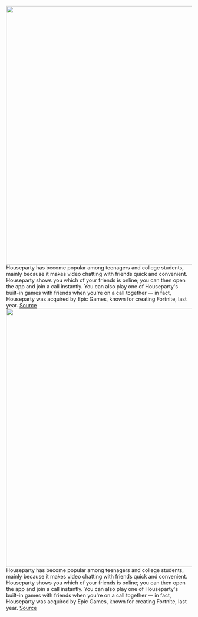 <img src='https://cdn.vox-cdn.com/thumbor/mkpT0WVaSdjF6zf5Zm9eGKi--GU=/0x0:3543x2362/1200x800/filters:focal(1489x898:2055x1464)/cdn.vox-cdn.com/uploads/chorus_image/image/66702391/1208076475.jpg.0.jpg' width='700px' /><br/>
Houseparty has become popular among teenagers and college students, mainly because it makes video chatting with friends quick and convenient. Houseparty shows you which of your friends is online; you can then open the app and join a call instantly. You can also play one of Houseparty's built-in games with friends when you're on a call together — in fact, Houseparty was acquired by Epic Games, known for creating Fortnite, last year.
<a href='https://www.theverge.com/2020/4/24/21231241/houseparty-video-chat-call-group-account-set-up-how-to'> Source <a/><img src='https://cdn.vox-cdn.com/thumbor/mkpT0WVaSdjF6zf5Zm9eGKi--GU=/0x0:3543x2362/1200x800/filters:focal(1489x898:2055x1464)/cdn.vox-cdn.com/uploads/chorus_image/image/66702391/1208076475.jpg.0.jpg' width='700px' /><br/>
Houseparty has become popular among teenagers and college students, mainly because it makes video chatting with friends quick and convenient. Houseparty shows you which of your friends is online; you can then open the app and join a call instantly. You can also play one of Houseparty's built-in games with friends when you're on a call together — in fact, Houseparty was acquired by Epic Games, known for creating Fortnite, last year.
<a href='https://www.theverge.com/2020/4/24/21231241/houseparty-video-chat-call-group-account-set-up-how-to'> Source <a/>